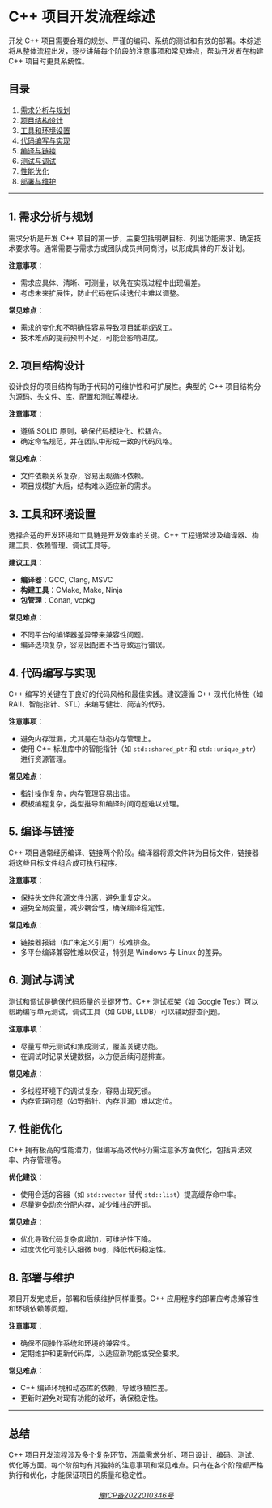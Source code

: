 # C++ 项目开发流程综述

开发 C++ 项目需要合理的规划、严谨的编码、系统的测试和有效的部署。本综述将从整体流程出发，逐步讲解每个阶段的注意事项和常见难点，帮助开发者在构建 C++ 项目时更具系统性。

## 目录
1. [需求分析与规划](#需求分析与规划)
2. [项目结构设计](#项目结构设计)
3. [工具和环境设置](#工具和环境设置)
4. [代码编写与实现](#代码编写与实现)
5. [编译与链接](#编译与链接)
6. [测试与调试](#测试与调试)
7. [性能优化](#性能优化)
8. [部署与维护](#部署与维护)

---

## 1. 需求分析与规划

需求分析是开发 C++ 项目的第一步，主要包括明确目标、列出功能需求、确定技术要求等。通常需要与需求方或团队成员共同商讨，以形成具体的开发计划。

**注意事项**：
- 需求应具体、清晰、可测量，以免在实现过程中出现偏差。
- 考虑未来扩展性，防止代码在后续迭代中难以调整。

**常见难点**：
- 需求的变化和不明确性容易导致项目延期或返工。
- 技术难点的提前预判不足，可能会影响进度。

## 2. 项目结构设计

设计良好的项目结构有助于代码的可维护性和可扩展性。典型的 C++ 项目结构分为源码、头文件、库、配置和测试等模块。

**注意事项**：
- 遵循 SOLID 原则，确保代码模块化、松耦合。
- 确定命名规范，并在团队中形成一致的代码风格。

**常见难点**：
- 文件依赖关系复杂，容易出现循环依赖。
- 项目规模扩大后，结构难以适应新的需求。

## 3. 工具和环境设置

选择合适的开发环境和工具链是开发效率的关键。C++ 工程通常涉及编译器、构建工具、依赖管理、调试工具等。

**建议工具**：
- **编译器**：GCC, Clang, MSVC
- **构建工具**：CMake, Make, Ninja
- **包管理**：Conan, vcpkg

**常见难点**：
- 不同平台的编译器差异带来兼容性问题。
- 编译选项复杂，容易因配置不当导致运行错误。

## 4. 代码编写与实现

C++ 编写的关键在于良好的代码风格和最佳实践。建议遵循 C++ 现代化特性（如 RAII、智能指针、STL）来编写健壮、简洁的代码。

**注意事项**：
- 避免内存泄漏，尤其是在动态内存管理上。
- 使用 C++ 标准库中的智能指针（如 `std::shared_ptr` 和 `std::unique_ptr`）进行资源管理。

**常见难点**：
- 指针操作复杂，内存管理容易出错。
- 模板编程复杂，类型推导和编译时间问题难以处理。

## 5. 编译与链接

C++ 项目通常经历编译、链接两个阶段。编译器将源文件转为目标文件，链接器将这些目标文件组合成可执行程序。

**注意事项**：
- 保持头文件和源文件分离，避免重复定义。
- 避免全局变量，减少耦合性，确保编译稳定性。

**常见难点**：
- 链接器报错（如“未定义引用”）较难排查。
- 多平台编译兼容性难以保证，特别是 Windows 与 Linux 的差异。

## 6. 测试与调试

测试和调试是确保代码质量的关键环节。C++ 测试框架（如 Google Test）可以帮助编写单元测试，调试工具（如 GDB, LLDB）可以辅助排查问题。

**注意事项**：
- 尽量写单元测试和集成测试，覆盖关键功能。
- 在调试时记录关键数据，以方便后续问题排查。

**常见难点**：
- 多线程环境下的调试复杂，容易出现死锁。
- 内存管理问题（如野指针、内存泄漏）难以定位。

## 7. 性能优化

C++ 拥有极高的性能潜力，但编写高效代码仍需注意多方面优化，包括算法效率、内存管理等。

**优化建议**：
- 使用合适的容器（如 `std::vector` 替代 `std::list`）提高缓存命中率。
- 尽量避免动态分配内存，减少堆栈的开销。

**常见难点**：
- 优化导致代码复杂度增加，可维护性下降。
- 过度优化可能引入细微 bug，降低代码稳定性。

## 8. 部署与维护

项目开发完成后，部署和后续维护同样重要。C++ 应用程序的部署应考虑兼容性和环境依赖等问题。

**注意事项**：
- 确保不同操作系统和环境的兼容性。
- 定期维护和更新代码库，以适应新功能或安全要求。

**常见难点**：
- C++ 编译环境和动态库的依赖，导致移植性差。
- 更新时避免对现有功能的破坏，确保稳定性。

---

## 总结

C++ 项目开发流程涉及多个复杂环节，涵盖需求分析、项目设计、编码、测试、优化等方面。每个阶段均有其独特的注意事项和常见难点。只有在各个阶段都严格执行和优化，才能保证项目的质量和稳定性。


<h6 align="center">
  <a href="http://beian.miit.gov.cn/" >豫ICP备2022010346号</a>
</h6>



